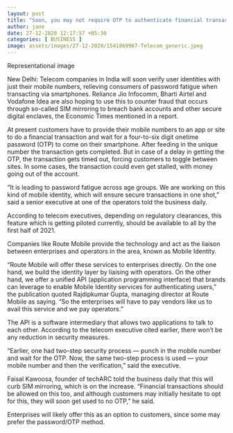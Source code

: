 ```yaml
---
layout: post
title: "Soon, you may not require OTP to authenticate financial transactions on smartphones"
author: jane 
date: 27-12-2020 12:17:57 +05:30 
categories: [ BUSINESS ] 
image: assets/images/27-12-2020/1541069967-Telecom_generic.jpeg
---
```

Representational image

New Delhi: Telecom companies in India will soon verify user identities with just their mobile numbers, relieving consumers of password fatigue when transacting via smartphones. Reliance Jio Infocomm, Bharti Airtel and Vodafone Idea are also hoping to use this to counter fraud that occurs through so-called SIM mirroring to breach bank accounts and other secure digital enclaves, the Economic Times mentioned in a report.

At present customers have to provide their mobile numbers to an app or site to do a financial transaction and wait for a four-to-six digit onetime password (OTP) to come on their smartphone. After feeding in the unique number the transaction gets completed. But in case of a delay in getting the OTP, the transaction gets timed out, forcing customers to toggle between sites. In some cases, the transaction could even get stalled, with money going out of the account.

“It is leading to password fatigue across age groups. We are working on this kind of mobile identity, which will ensure secure transactions in one shot,” said a senior executive at one of the operators told the business daily.

According to telecom executives, depending on regulatory clearances, this feature which is getting piloted currently, should be available to all by the first half of 2021.

Companies like Route Mobile provide the technology and act as the liaison between enterprises and operators in the area, known as Mobile Identity.

“Route Mobile will offer these services to enterprises directly. On the one hand, we build the identity layer by liaising with operators. On the other hand, we offer a unified API (application programming interface) that brands can leverage to enable Mobile Identity services for authenticating users,” the publication quoted Rajdipkumar Gupta, managing director at Route Mobile as saying. “So the enterprises will have to pay vendors like us to avail this service and we pay operators.”

The API is a software intermediary that allows two applications to talk to each other. According to the telecom executive cited earlier, there won’t be any reduction in security measures.

“Earlier, one had two-step security process — punch in the mobile number and wait for the OTP. Now, the same two-step process is used — your mobile number and then the verification,” said the executive.

Faisal Kawoosa, founder of techARC told the business daily that this will curb SIM mirroring, which is on the increase. “Financial transactions should be allowed on this too, and although customers may initially hesitate to opt for this, they will soon get used to no OTP,” he said.

Enterprises will likely offer this as an option to customers, since some may prefer the password/OTP method.